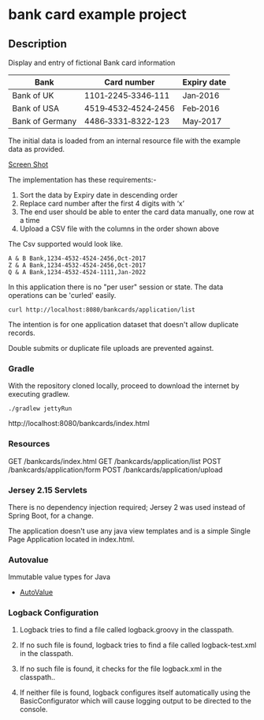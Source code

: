 # bank card example project

## Description

Display and entry of fictional Bank card information


Bank            | Card number        | Expiry date
----------------|--------------------|------------
Bank of UK      | 1101‐2245‐3346‐111 | Jan‐2016 |
Bank of USA     | 4519‐4532‐4524‐2456| Feb‐2016 |
Bank of Germany | 4486‐3331‐8322‐123 | May‐2017 |

The initial data is loaded from an internal resource file with the example data as provided.

[Screen Shot](https://cloud.githubusercontent.com/assets/346896/5993331/0bdee3b6-aa45-11e4-9106-805c6e037f9a.png)

The implementation has these requirements:-

1. Sort the data by Expiry date in descending order
1. Replace card number after the first 4 digits with ‘x’
1. The end user should be able to enter the card data manually, one row at a time
1. Upload a CSV file with the columns in the order shown above

The Csv supported would look like.

```
A & B Bank,1234-4532-4524-2456,Oct-2017
Z & A Bank,1234-4532-4524-2456,Oct-2017
Q & A Bank,1234-4532-4524-1111,Jan-2022
```

In this application there is no "per user" session or state. The data operations can be 'curled' easily.

```
curl http://localhost:8080/bankcards/application/list
```

The intention is for one application dataset that doesn't allow duplicate records.

Double submits or duplicate file uploads are prevented against.

### Gradle

With the repository cloned locally, proceed to download the internet by executing gradlew.

```
./gradlew jettyRun
```

http://localhost:8080/bankcards/index.html

### Resources

GET /bankcards/index.html
GET /bankcards/application/list
POST /bankcards/application/form
POST /bankcards/application/upload

### Jersey 2.15 Servlets

There is no dependency injection required; Jersey 2 was used instead of Spring Boot, for a change.

The application doesn't use any java view templates and is a simple Single Page Application located in index.html.

### Autovalue

Immutable value types for Java

* [AutoValue](https://github.com/google/auto/tree/master/value)

### Logback Configuration

1. Logback tries to find a file called logback.groovy in the classpath.

1. If no such file is found, logback tries to find a file called logback-test.xml in the classpath.

1. If no such file is found, it checks for the file logback.xml in the classpath..

1. If neither file is found, logback configures itself automatically using the BasicConfigurator which will cause logging output to be directed to the console.

